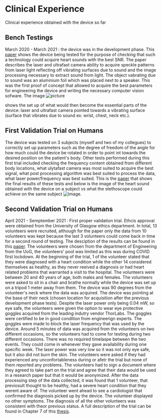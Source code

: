 # Clinical  Experience 
Clinical  experience obtained with the device so far

## Bench Testings
March 2020 - March 2021 : the device was in the development phase. This [paper](https://opg.optica.org/abstract.cfm?uri=isa-2020-IW3D.4) shows the device being tested for the purpose of checking that such a technology could acquire heart sounds with the best SNR. The paper describes the laser and ultrafast camera ability to acquire speckle patterns from laser light reflecting off vibrating surfaces due to sound and the image processing necessary to extract sound from light. The object vabrating due to sound was an aluminium foil which was placed next to a speaker. This was the first proof of concept that allowed to acquire the best parameters for engineering the device and writing the necessary computer vision sofware. The image ![picture](proof-of-concept.png) 


shows the set up of what would then become the essential parts of the device: laser and ultrafast camera pointed towards a vibrating surface (surface that vibrates due to sound ex: wrist, chest, neck etc.).


## First Validation Trial on Humans
The device was tested on 3 subjects (myself and two of my collegues) to correctly set up parameters such as the degree of freedom of 
the angle for how much could the device be rotated in order to point int towards the desired position on the patient's body. Other tests performed during this first trial included checking the frequency content obtained from different body locations, what ulytafast camera was most suited to acquire the best signal, what post processing algorithm was best suited to process the data, what laser power/frequency was best suited. This is the [paper](https://ieeexplore.ieee.org/abstract/document/9541553) that shows the final results of these tests and below is the image of the heart sound obtained with the device on a subject vs what the stethoscope could achieve on the same subject ![image](bench-mark-results.png).


## Second Validation Trial on Humans
April 2021 - Semptember 2021 : First proper validation trial. Ethcis approval were obtained from the University of Glasgow ethics department. In total, 13 
volunteers were recruited, although for the paper only the data from 10 volunteers was kept because the last 3 volunteers could come back in time for a second round of testing. The desciption of the results can be found in this 
[paper](https://pages.github.com/). The volunteers were chosen from the department of Engineering from the UoG, the volunteers' pool was limited as this was during COVID first lockdown. At the beginning of the trial, 1 of the volunteer stated that they were diagnosed with a heart condition while the other 14 considered themselves as healthy, as they never reeived a diagnosis or had heart related problems that warranted a visit to the hospital. The volunteers were between 20 and 40 years of age, both males and females. 
The volunteers were asked to sit in a chair and brathe normally while the device was set up on a tripod 1 meter away from them. The device was 90 degrees from the volunteer's neck where the data was acquired. The device was pointing at the base of their neck (chosen location for acquisition after the previous development phase tests). Despite the laser power only being 0.04 mW, so eye safe, the volunteers were given the option to wear eye
protective goggles acquired from the leading indutry vendor ThorLabs. The goggles were certified to be in good condition from engineerign experts. The goggles were made to block the laser frequency that was used by the device. Around 5 minutes of data was acquired from the volunteers on two different occasions, so the volunteers had to come for testing during two different occasions. There was no required timelaspe between the two events. They could come in whenever they gave availability during one specific week. The laser power was very low so it was not only eye safe, but it also did not burn the skin. The volunteers were asked if they had experienced any unconfortableness during or afetr the trial but none of them reported any problems. The volunteers had to sign a document where they agreed to take part on the trial and agree that their data would be used in a research paper but that it would be anonymized. After the data processing step of the data collected, it was found that 1 volunteer, that previosult thought to be healthy, had a severe heart condition that they werent aware of. The volunteer went ahead to see a cardiologist that confirmed the diagnosis picked up by the device. The volunteer displayed no other symptoms. The diagnosis of all the other volunteers was consistent with theor previous status. A full description of the trial can be found in Chapter 7 of this [thesis](https://theses.gla.ac.uk/83048/).



